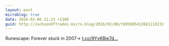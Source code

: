 ```yaml
---
layout: post
microblog: true
date: 2016-02-06 21:23 +1300
guid: http://JacksonOfTrades.micro.blog/2016/02/06/t695885413681119232.html
---
```

Runescape: Forever stuck in 2007→ [t.co/9YvKBie7d...](https://t.co/9YvKBie7dL)
